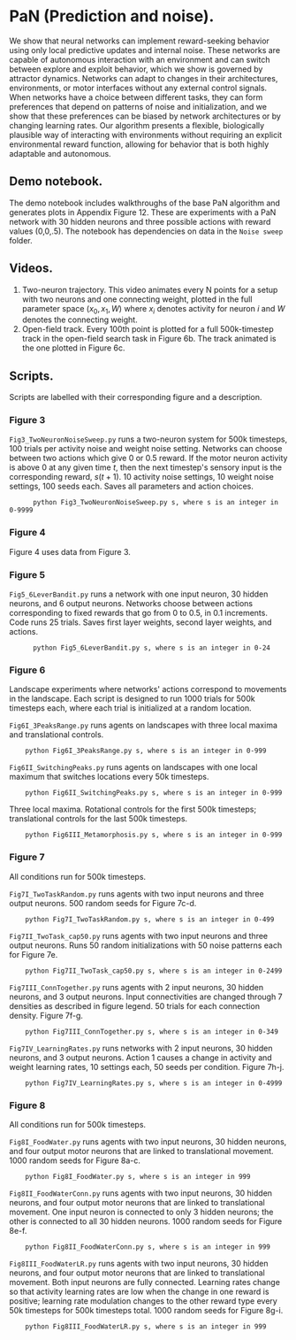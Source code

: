 # PaN (Prediction and noise).
We show that neural networks can implement reward-seeking behavior using only local predictive updates and internal noise. These networks are capable of autonomous interaction with an environment and can switch between explore and exploit behavior, which we show is governed by attractor dynamics. Networks can adapt to changes in their architectures, environments, or motor interfaces without any external control signals. When networks have a choice between different tasks, they can form preferences that depend on patterns of noise and initialization, and we show that these preferences can be biased by network architectures or by changing learning rates. Our algorithm presents a flexible, biologically plausible way of interacting with environments without requiring an explicit environmental reward function, allowing for behavior that is both highly adaptable and autonomous.

## Demo notebook.
The demo notebook includes walkthroughs of the base PaN algorithm and generates plots in Appendix Figure 12. These are experiments with a PaN network with 30 hidden neurons and three possible actions with reward values (0,0,.5). The notebook has dependencies on data in the `Noise sweep` folder.

## Videos.

1. Two-neuron trajectory. This video animates every N points for a setup with two neurons and one connecting weight, plotted in the full parameter space $(x_0, x_1, W)$ where $x_i$ denotes activity for neuron $i$ and $W$ denotes the connecting weight.
2. Open-field track. Every 100th point is plotted for a full 500k-timestep track in the open-field search task in Figure 6b. The track animated is the one plotted in Figure 6c.

## Scripts.
Scripts are labelled with their corresponding figure and a description. 

### Figure 3
`Fig3_TwoNeuronNoiseSweep.py` runs a two-neuron system for 500k timesteps, 100 trials per activity noise and weight noise setting. Networks can choose between two actions which give 0 or 0.5 reward. If the motor neuron activity is above 0 at any given time $t$, then the next timestep's sensory input is the corresponding reward, $s(t+1)$. 10 activity noise settings, 10 weight noise settings, 100 seeds each. Saves all parameters and action choices.
          
          python Fig3_TwoNeuronNoiseSweep.py s, where s is an integer in 0-9999
          
### Figure 4
Figure 4 uses data from Figure 3.

### Figure 5
`Fig5_6LeverBandit.py` runs a network with one input neuron, 30 hidden neurons, and 6 output neurons. Networks choose between actions corresponding to fixed rewards that go from 0 to 0.5, in 0.1 increments. Code runs 25 trials. Saves first layer weights, second layer weights, and actions.
          
          python Fig5_6LeverBandit.py s, where s is an integer in 0-24
          
### Figure 6
Landscape experiments where networks' actions correspond to movements in the landscape. Each script is designed to run 1000 trials for 500k timesteps each, where each trial is initialized at a random location.
       
`Fig6I_3PeaksRange.py` runs agents on landscapes with three local maxima and translational controls.

        python Fig6I_3PeaksRange.py s, where s is an integer in 0-999
        
`Fig6II_SwitchingPeaks.py` runs agents on landscapes with one local maximum that switches locations every 50k timesteps.

        python Fig6II_SwitchingPeaks.py s, where s is an integer in 0-999
        
Three local maxima. Rotational controls for the first 500k timesteps; translational controls for the last 500k timesteps.

        python Fig6III_Metamorphosis.py s, where s is an integer in 0-999
          
### Figure 7
All conditions run for 500k timesteps.

`Fig7I_TwoTaskRandom.py` runs agents with two input neurons and three output neurons. 500 random seeds for Figure 7c-d.
        
        python Fig7I_TwoTaskRandom.py s, where s is an integer in 0-499

`Fig7II_TwoTask_cap50.py` runs agents with two input neurons and three output neurons. Runs 50 random initializations with 50 noise patterns each for Figure 7e.

        python Fig7II_TwoTask_cap50.py s, where s is an integer in 0-2499

`Fig7III_ConnTogether.py` runs agents with 2 input neurons, 30 hidden neurons, and 3 output neurons. Input connectivities are changed through 7 densities as described in figure legend. 50 trials for each connection density. Figure 7f-g.

        python Fig7III_ConnTogether.py s, where s is an integer in 0-349

`Fig7IV_LearningRates.py` runs networks with 2 input neurons, 30 hidden neurons, and 3 output neurons. Action 1 causes a change in activity and weight learning rates, 10 settings each, 50 seeds per condition. Figure 7h-j.

        python Fig7IV_LearningRates.py s, where s is an integer in 0-4999
          
### Figure 8

All conditions run for 500k timesteps.

`Fig8I_FoodWater.py` runs agents with two input neurons, 30 hidden neurons, and four output motor neurons that are linked to translational movement. 1000 random seeds for Figure 8a-c.
        
        python Fig8I_FoodWater.py s, where s is an integer in 999

`Fig8II_FoodWaterConn.py` runs agents with two input neurons, 30 hidden neurons, and four output motor neurons that are linked to translational movement. One input neuron is connected to only 3 hidden neurons; the other is connected to all 30 hidden neurons. 1000 random seeds for Figure 8e-f.
        
        python Fig8II_FoodWaterConn.py s, where s is an integer in 999

`Fig8III_FoodWaterLR.py` runs agents with two input neurons, 30 hidden neurons, and four output motor neurons that are linked to translational movement. Both input neurons are fully connected. Learning rates change so that activity learning rates are low when the change in one reward is positive; learning rate modulation changes to the other reward type every 50k timesteps for 500k timesteps total. 1000 random seeds for Figure 8g-i.
        
        python Fig8III_FoodWaterLR.py s, where s is an integer in 999

